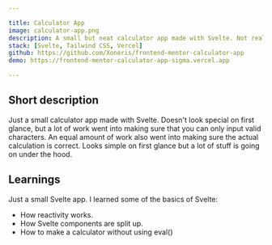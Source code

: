 ```yaml
---

title: Calculator App
image: calculator-app.png
description: A small but neat calculator app made with Svelte. Not really enough to "learn" Svelte, but at least I have a basic understanding of how it works.
stack: [Svelte, Tailwind CSS, Vercel]
github: https://github.com/Xoneris/frontend-mentor-calculator-app
demo: https://frontend-mentor-calculator-app-sigma.vercel.app

---
```


## Short description
Just a small calculator app made with Svelte. Doesn't look special on first glance, but a lot of work went into making sure that you can only input valid characters. An equal amount of work also went into making sure the actual calculation is correct. Looks simple on first glance but a lot of stuff is going on under the hood.

## Learnings
Just a small Svelte app. I learned some of the basics of Svelte:
- How reactivity works.
- How Svelte components are split up.
- How to make a calculator without using eval()